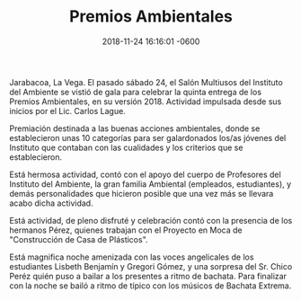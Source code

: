 ﻿---
layout: post
title: Premios Ambientales
date: 2018-11-24 16:16:01 -0600
category: naturaleza
image: https://res.cloudinary.com/duuonteo7/image/upload/v1546605145/46948362_198593981072649_6748846115530997760_n.jpg
---
Jarabacoa, La Vega. El pasado sábado 24, el Salón Multiusos del Instituto del Ambiente se vistió de gala para celebrar la quinta entrega de los Premios Ambientales, en su versión 2018. Actividad impulsada desde sus inicios por el Lic. Carlos Lague.

Premiación destinada a las buenas acciones ambientales, donde se establecieron unas 10 categorías para ser galardonados los/as jóvenes del Instituto que contaban con las cualidades y los criterios que se establecieron.

Está hermosa actividad, contó con el apoyo del cuerpo de Profesores del Instituto del Ambiente, la gran familia Ambiental (empleados, estudiantes), y demás personalidades que hicieron posible que una vez más se llevara acabo dicha actividad.

Está actividad, de pleno disfruté y celebración contó con la presencia de los hermanos Pérez, quienes trabajan con el Proyecto en Moca de "Construcción de Casa de Plásticos".

Está magnifica noche amenizada con las voces angelicales de los estudiantes Lisbeth Benjamín y Gregori Gómez, y una sorpresa del Sr. Chico Peréz quién puso a bailar a los presentes a ritmo de bachata. Para finalizar con la noche se bailó a ritmo de típico con los músicos de Bachata Extrema.
